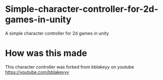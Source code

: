 # Simple-character-controller-for-2d-games-in-unity
A simple character controller for 2d games in unity
# How was this made
This character controller was forked from bblakeyy on youtube https://youtube.com/bblakeyyy

